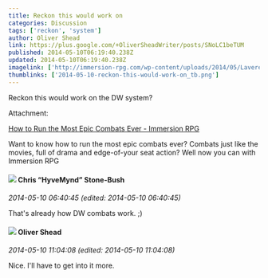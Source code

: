 ```yaml
---
title: Reckon this would work on
categories: Discussion
tags: ['reckon', 'system']
author: Oliver Shead
link: https://plus.google.com/+OliverSheadWriter/posts/SNoLC1beTUM
published: 2014-05-10T06:19:40.238Z
updated: 2014-05-10T06:19:40.238Z
imagelink: ['http://immersion-rpg.com/wp-content/uploads/2014/05/Laverenii-Berserker-vs-Direwolf-Immersion-RPG.png']
thumblinks: ['2014-05-10-reckon-this-would-work-on_tb.png']
---
```


Reckon this would work on the DW system?


Attachment:

<a href='http://immersion-rpg.com/run-epic-combats-ever'>How to Run the Most Epic Combats Ever - Immersion RPG</a>


Want to know how to run the most epic combats ever? Combats just like the movies, full of drama and edge-of-your seat action? Well now you can with Immersion RPG
<div id='comment z121c1ox0uattfqwr04cgn3aszfydf4a3e4'>
  <h4><img src='{{site.baseurl}}//images/avatars/108053817066303198241_photo.jpg'> Chris “HyveMynd” Stone-Bush</h4>
      <p><cite>2014-05-10 06:40:45 (edited: 2014-05-10 06:40:45)</cite></p>
        <p>That&#39;s already how DW combats work. ;)</p>
</div>
        

<div id='comment z121c1ox0uattfqwr04cgn3aszfydf4a3e4'>
  <h4><img src='{{site.baseurl}}//images/avatars/115197593574803484985_photo.jpg'> Oliver Shead</h4>
      <p><cite>2014-05-10 11:04:08 (edited: 2014-05-10 11:04:08)</cite></p>
        <p>Nice. I&#39;ll have to get into it more.</p>
</div>
        